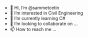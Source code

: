 - 👋 Hi, I’m @sammetcetin
- 👀 I’m interested in Civil Engineering
- 🌱 I’m currently learning C#
- 💞️ I’m looking to collaborate on ...
- 📫 How to reach me ...

<!---
sammetcetin/sammetcetin is a ✨ special ✨ repository because its `README.md` (this file) appears on your GitHub profile.
You can click the Preview link to take a look at your changes.
--->

